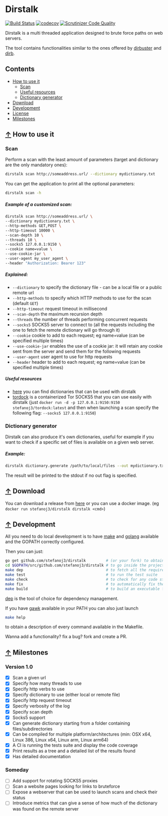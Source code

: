 # Dirstalk
[![Build Status](https://travis-ci.com/stefanoj3/dirstalk.svg?branch=master)](https://travis-ci.com/stefanoj3/dirstalk)
[![codecov](https://codecov.io/gh/stefanoj3/dirstalk/branch/master/graph/badge.svg)](https://codecov.io/gh/stefanoj3/dirstalk)
[![Scrutinizer Code Quality](https://scrutinizer-ci.com/g/stefanoj3/dirstalk/badges/quality-score.png?b=master)](https://scrutinizer-ci.com/g/stefanoj3/dirstalk/?branch=master)

Dirstalk is a multi threaded application designed to brute force paths on web servers.

The tool contains functionalities similar to the ones offered by
[dirbuster](https://www.owasp.org/index.php/Category:OWASP_DirBuster_Project) 
and [dirb](https://tools.kali.org/web-applications/dirb).

## Contents
- [How to use it](#-how-to-use-it)
    - [Scan](#scan)
    - [Useful resources](#useful-resources)
    - [Dictionary generator](#dictionary-generator)
- [Download](#-download)
- [Development](#-development)
- [License](https://github.com/stefanoj3/dirstalk/blob/master/LICENSE.md)
- [Milestones](#-milestones)

## [↑](#contents) How to use it

### Scan

Perform a scan with the least amount of parameters (target and dictionary are the only mandatory ones):
```bash
dirstalk scan http://someaddress.url/ --dictionary mydictionary.txt
```

You can get the application to print all the optional parameters:
```bash
dirstalk scan -h
```

##### Example of a customized scan:
```bash
dirstalk scan http://someaddress.url/ \
--dictionary mydictionary.txt \
--http-methods GET,POST \
--http-timeout 10000 \
--scan-depth 10 \
--threads 10 \
--socks5 127.0.0.1:9150 \
--cookie name=value \
--use-cookie-jar \
--user-agent my_user_agent \
--header "Authorization: Bearer 123"

```


##### Explained:
- `--dictionary` to specify the dictionary file - can be a local file or a public remote url
- `--http-methods` to specify which HTTP methods to use for the scan (default `GET`) 
- `--http-timeout` request timeout in millisecond
- `--scan-depth` the maximum recursion depth
- `--threads` the number of threads performing concurrent requests
- `--socks5` SOCKS5 server to connect to (all the requests including the one to fetch the remote dictionary will go through it)
- `--cookie` cookie to add to each request; eg name=value (can be specified multiple times)
- `--use-cookie-jar` enables the use of a cookie jar: it will retain any cookie sent from the server and send them for the following requests
- `--user-agent` user agent to use for http requests
- `--header` header to add to each request; eg name=value (can be specified multiple times)

##### Useful resources
- [here](https://github.com/dustyfresh/dictionaries/tree/master/DirBuster-Lists) you can find dictionaries that can be used with dirstalk
- [tordock](https://github.com/stefanoj3/tordock) is a containerized Tor SOCKS5 that you can use easily with dirstalk 
(just `docker run -d -p 127.0.0.1:9150:9150 stefanoj3/tordock:latest` and then when launching a
 scan specify the following flag: `--socks5 127.0.0.1:9150`)

### Dictionary generator
Dirstalk can also produce it's own dictionaries, useful for example if you
want to check if a specific set of files is available on a given web server.

##### Example:
```bash
dirstalk dictionary.generate /path/to/local/files --out mydictionary.txt
```
The result will be printed to the stdout if no out flag is specified.

## [↑](#contents) Download
You can download a release from [here](https://github.com/stefanoj3/dirstalk/releases)
or you can use a docker image. (eg `docker run stefanoj3/dirstalk dirstalk <cmd>`)


## [↑](#contents) Development
All you need to do local development is to have [make](https://www.gnu.org/software/make/)
and [golang](https://golang.org/) available and the GOPATH correctly configured.

Then you can just:
```bash
go get github.com/stefanoj3/dirstalk         # (or your fork) to obtain the source code
cd $GOPATH/src/github.com/stefanoj3/dirstalk # to go inside the project folder
make dep                                     # to fetch all the required tools and dependencies
make test                                    # to run the test suite
make check                                   # to check for any code style issue
make fix                                     # to automatically fix the code style using goimports
make build                                   # to build an executable for your host OS (not tested under windows) 
```

[dep](https://github.com/golang/dep) is the tool of choice for dependency management.

If you have [gawk](https://www.gnu.org/software/gawk/) available in your PATH you can also just launch
```bash
make help
```
to obtain a description of every command available in the Makefile.

Wanna add a functionality? fix a bug? fork and create a PR.

## [↑](#contents) Milestones

### Version 1.0
- [x] Scan a given url
- [x] Specify how many threads to use
- [x] Specify http verbs to use
- [x] Specify dictionary to use (either local or remote file)
- [x] Specify http request timeout
- [x] Specify verbosity of the log
- [x] Specify scan depth
- [x] Socks5 support
- [x] Can generate dictionary starting from a folder containing files/subdirectories
- [x] Can be compiled for multiple platform/architectures (min: OSX x64, Linux 386, Linux x64, Linux arm, Linux arm64)
- [x] A CI is running the tests suite and display the code coverage
- [x] Print results as a tree and a detailed list of the results found
- [x] Has detailed documentation

### Someday
- [ ] Add support for rotating SOCKS5 proxies
- [ ] Scan a website pages looking for links to bruteforce
- [ ] Expose a webserver that can be used to launch scans and check their status
- [ ] Introduce metrics that can give a sense of how much of the dictionary was found on the remote server

